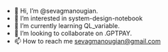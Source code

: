 - 👋 Hi, I’m @sevagmanougian.
- 👀 I’m interested in  system-design-notebook
- 🌱 I’m currently learning QL_variable.
- 💞️ I’m looking to collaborate on .GPTPAY.
- 📫 How to reach me sevagmanougian@gmail.com

<!---
sevagmanougian/sevagmanougian is a ✨ special ✨ repository because its `README.md` (this file) appears on your GitHub profile.
You can click the Preview link to take a look at your changes.
--->
